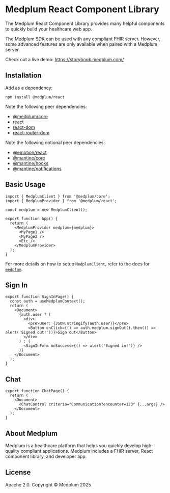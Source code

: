 # Medplum React Component Library

The Medplum React Component Library provides many helpful components to quickly build your healthcare web app.

The Medplum SDK can be used with any compliant FHIR server. However, some advanced features are only available when paired with a Medplum server.

Check out a live demo: <https://storybook.medplum.com/>

## Installation

Add as a dependency:

```
npm install @medplum/react
```

Note the following peer dependencies:

- [@medplum/core](https://www.npmjs.com/package/@medplum/core)
- [react](https://www.npmjs.com/package/react)
- [react-dom](https://www.npmjs.com/package/react-dom)
- [react-router-dom](https://www.npmjs.com/package/react-router-dom)

Note the following optional peer dependencies:

- [@emotion/react](https://www.npmjs.com/package/@emotion/react)
- [@mantine/core](https://www.npmjs.com/package/@mantine/core)
- [@mantine/hooks](https://www.npmjs.com/package/@mantine/hooks)
- [@mantine/notifications](https://www.npmjs.com/package/@mantine/notifications)

## Basic Usage

```tsx
import { MedplumClient } from '@medplum/core';
import { MedplumProvider } from '@medplum/react';

const medplum = new MedplumClient();

export function App() {
  return (
    <MedplumProvider medplum={medplum}>
      <MyPage1 />
      <MyPage2 />
      <Etc />
    </MedplumProvider>
  );
}
```

For more details on how to setup `MedplumClient`, refer to the docs for [`medplum`](https://www.npmjs.com/package/medplum).

## Sign In

```tsx
export function SignInPage() {
  const auth = useMedplumContext();
  return (
    <Document>
      {auth.user ? (
        <div>
          <pre>User: {JSON.stringify(auth.user)}</pre>
          <Button onClick={() => auth.medplum.signOut().then(() => alert('Signed out!'))}>Sign out</Button>
        </div>
      ) : (
        <SignInForm onSuccess={() => alert('Signed in!')} />
      )}
    </Document>
  );
}
```

## Chat

```tsx
export function ChatPage() {
  return (
    <Document>
      <ChatControl criteria="Communication?encounter=123" {...args} />
    </Document>
  );
}
```

## About Medplum

Medplum is a healthcare platform that helps you quickly develop high-quality compliant applications. Medplum includes a FHIR server, React component library, and developer app.

## License

Apache 2.0. Copyright &copy; Medplum 2025
